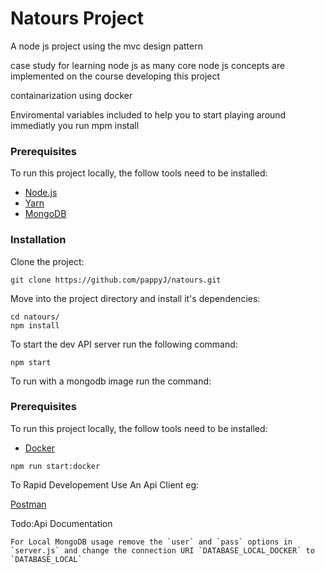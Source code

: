 # Natours Project

A node js project using the mvc design pattern

case study for learning node js as many core node js concepts are implemented on the course developing this project

containarization using docker

Enviromental variables included to help you to start playing around immediatly you run mpm install

### Prerequisites

To run this project locally, the follow tools need to be installed:

- [Node.js](https://nodejs.org/en/download/)
- [Yarn](https://classic.yarnpkg.com/en/docs/install)
- [MongoDB](https://docs.mongodb.com/manual/administration/install-community/)

### Installation

Clone the project:

```
git clone https://github.com/pappyJ/natours.git
```

Move into the project directory and install it's dependencies:

```
cd natours/
npm install
```

To start the dev API server run the following command:

```
npm start
```

To run with a mongodb image run the command:

### Prerequisites

To run this project locally, the follow tools need to be installed:

- [Docker](https://docs.docker.com/engine/install/)

```
npm run start:docker

```

To Rapid Developement Use An Api Client eg:

[Postman](https://www.postman.com/)

Todo:Api Documentation

```
For Local MongoDB usage remove the `user` and `pass` options in `server.js` and change the connection URI `DATABASE_LOCAL_DOCKER` to `DATABASE_LOCAL`
```
